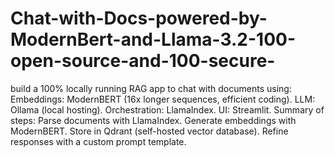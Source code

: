 # Chat-with-Docs-powered-by-ModernBert-and-Llama-3.2-100-open-source-and-100-secure-

 build a 100% locally running RAG app to chat with documents using:
Embeddings: ModernBERT (16x longer sequences, efficient coding).
LLM: Ollama (local hosting).
Orchestration: LlamaIndex.
UI: Streamlit.
Summary of steps:
Parse documents with LlamaIndex.
Generate embeddings with ModernBERT.
Store in Qdrant (self-hosted vector database).
Refine responses with a custom prompt template.
